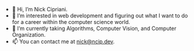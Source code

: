 - 👋 Hi, I’m Nick Cipriani.
- 👀 I’m interested in web development and figuring out what I want to do for a career within the computer science world.
- 🌱 I’m currently taking Algorithms, Computer Vision, and Computer Organization.
- 📫 You can contact me at nick@ncip.dev.

<!---
Trixter313/Trixter313 is a ✨ special ✨ repository because its `README.md` (this file) appears on your GitHub profile.
You can click the Preview link to take a look at your changes.
--->
